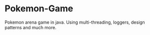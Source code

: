 # Pokemon-Game
Pokemon arena game in java. Using multi-threading, loggers, design patterns and much more.
